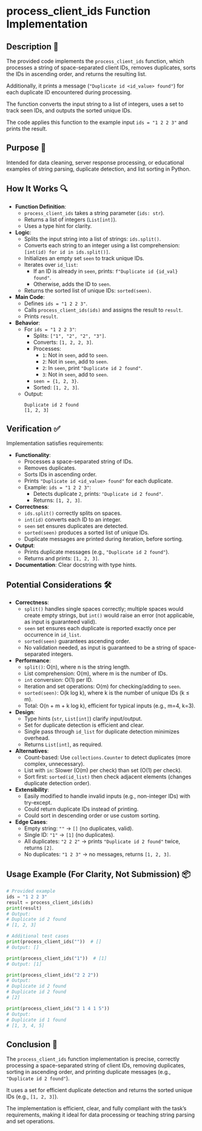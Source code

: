 # process_client_ids Function Implementation

## Description 📝

The provided code implements the `process_client_ids` function, which processes a string of space-separated client IDs, removes duplicates, sorts the IDs in ascending order, and returns the resulting list.

Additionally, it prints a message (`"Duplicate id <id_value> found"`) for each duplicate ID encountered during processing.

The function converts the input string to a list of integers, uses a set to track seen IDs, and outputs the sorted unique IDs.

The code applies this function to the example input `ids = "1 2 2 3"` and prints the result.

## Purpose 🎯

Intended for data cleaning, server response processing, or educational examples of string parsing, duplicate detection, and list sorting in Python.

## How It Works 🔍

-   **Function Definition**:
    -   `process_client_ids` takes a string parameter (`ids: str`).
    -   Returns a list of integers (`List[int]`).
    -   Uses a type hint for clarity.
-   **Logic**:
    -   Splits the input string into a list of strings: `ids.split()`.
    -   Converts each string to an integer using a list comprehension: `[int(id) for id in ids.split()]`.
    -   Initializes an empty set `seen` to track unique IDs.
    -   Iterates over `id_list`:
        -   If an ID is already in `seen`, prints: `f"Duplicate id {id_val} found"`.
        -   Otherwise, adds the ID to `seen`.
    -   Returns the sorted list of unique IDs: `sorted(seen)`.
-   **Main Code**:
    -   Defines `ids = "1 2 2 3"`.
    -   Calls `process_client_ids(ids)` and assigns the result to `result`.
    -   Prints `result`.
-   **Behavior**:
    -   For `ids = "1 2 2 3"`:
        -   Splits: `["1", "2", "2", "3"]`.
        -   Converts: `[1, 2, 2, 3]`.
        -   Processes:
            -   `1`: Not in `seen`, add to `seen`.
            -   `2`: Not in `seen`, add to `seen`.
            -   `2`: In `seen`, print `"Duplicate id 2 found"`.
            -   `3`: Not in `seen`, add to `seen`.
        -   `seen = {1, 2, 3}`.
        -   Sorted: `[1, 2, 3]`.
    -   Output:
        ```
        Duplicate id 2 found
        [1, 2, 3]
        ```

## Verification ✅

Implementation satisfies requirements:

-   **Functionality**:
    -   Processes a space-separated string of IDs.
    -   Removes duplicates.
    -   Sorts IDs in ascending order.
    -   Prints `"Duplicate id <id_value> found"` for each duplicate.
    -   Example: `ids = "1 2 2 3"`:
        -   Detects duplicate `2`, prints: `"Duplicate id 2 found"`.
        -   Returns: `[1, 2, 3]`.
-   **Correctness**:
    -   `ids.split()` correctly splits on spaces.
    -   `int(id)` converts each ID to an integer.
    -   `seen` set ensures duplicates are detected.
    -   `sorted(seen)` produces a sorted list of unique IDs.
    -   Duplicate messages are printed during iteration, before sorting.
-   **Output**:
    -   Prints duplicate messages (e.g., `"Duplicate id 2 found"`).
    -   Returns and prints: `[1, 2, 3]`.
-   **Documentation**: Clear docstring with type hints.

## Potential Considerations 🛠️

-   **Correctness**:
    -   `split()` handles single spaces correctly; multiple spaces would create empty strings, but `int()` would raise an error (not applicable, as input is guaranteed valid).
    -   `seen` set ensures each duplicate is reported exactly once per occurrence in `id_list`.
    -   `sorted(seen)` guarantees ascending order.
    -   No validation needed, as input is guaranteed to be a string of space-separated integers.
-   **Performance**:
    -   `split()`: O(n), where n is the string length.
    -   List comprehension: O(m), where m is the number of IDs.
    -   `int` conversion: O(1) per ID.
    -   Iteration and set operations: O(m) for checking/adding to `seen`.
    -   `sorted(seen)`: O(k log k), where k is the number of unique IDs (k ≤ m).
    -   Total: O(n + m + k log k), efficient for typical inputs (e.g., m=4, k=3).
-   **Design**:
    -   Type hints (`str`, `List[int]`) clarify input/output.
    -   Set for duplicate detection is efficient and clear.
    -   Single pass through `id_list` for duplicate detection minimizes overhead.
    -   Returns `List[int]`, as required.
-   **Alternatives**:
    -   Count-based: Use `collections.Counter` to detect duplicates (more complex, unnecessary).
    -   List with `in`: Slower (O(m) per check) than set (O(1) per check).
    -   Sort first: `sorted(id_list)` then check adjacent elements (changes duplicate detection order).
-   **Extensibility**:
    -   Easily modified to handle invalid inputs (e.g., non-integer IDs) with try-except.
    -   Could return duplicate IDs instead of printing.
    -   Could sort in descending order or use custom sorting.
-   **Edge Cases**:
    -   Empty string: `""` → `[]` (no duplicates, valid).
    -   Single ID: `"1"` → `[1]` (no duplicates).
    -   All duplicates: `"2 2 2"` → prints `"Duplicate id 2 found"` twice, returns `[2]`.
    -   No duplicates: `"1 2 3"` → no messages, returns `[1, 2, 3]`.

## Usage Example (For Clarity, Not Submission) 📦

```python
# Provided example
ids = "1 2 2 3"
result = process_client_ids(ids)
print(result)
# Output:
# Duplicate id 2 found
# [1, 2, 3]

# Additional test cases
print(process_client_ids(""))  # []
# Output: []

print(process_client_ids("1"))  # [1]
# Output: [1]

print(process_client_ids("2 2 2"))
# Output:
# Duplicate id 2 found
# Duplicate id 2 found
# [2]

print(process_client_ids("3 1 4 1 5"))
# Output:
# Duplicate id 1 found
# [1, 3, 4, 5]
```

## Conclusion 🚀

The `process_client_ids` function implementation is precise, correctly processing a space-separated string of client IDs, removing duplicates, sorting in ascending order, and printing duplicate messages (e.g., `"Duplicate id 2 found"`).

It uses a set for efficient duplicate detection and returns the sorted unique IDs (e.g., `[1, 2, 3]`).

The implementation is efficient, clear, and fully compliant with the task’s requirements, making it ideal for data processing or teaching string parsing and set operations.
